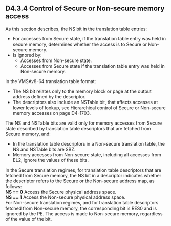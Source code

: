 ## D4.3.4 Control of Secure or Non-secure memory access

As this section describes, the NS bit in the translation table entries:
* For accesses from Secure state, if the translation table entry was held in secure memory, determines whether the access is to Secure or Non-secure memory.
* Is ignored by:
   - Accesses from Non-secure state.
   - Accesses from Secure state if the translation table entry was held in Non-secure memory.

In the VMSAv8-64 translation table format:
* The NS bit relates only to the memory block or page at the output address defined by the descriptor.
* The descriptors also include an NSTable bit, that affects accesses at lower levels of lookup, see Hierarchical control of Secure or Non-secure memory accesses on page D4-1703.

The NS and NSTable bits are valid only for memory accesses from Secure state described by translation table descriptors that are fetched from Secure memory, and:
* In the translation table descriptors in a Non-secure translation table, the NS and NSTable bits are SBZ.
* Memory accesses from Non-secure state, including all accesses from EL2, ignore the values of these bits.

In the Secure translation regimes, for translation table descriptors that are fetched from Secure memory, the NS bit in a descriptor indicates whether the descriptor refers to the Secure or the Non-secure address map, as follows:  
**NS == 0** Access the Secure physical address space.  
**NS == 1** Access the Non-secure physical address space.  
For Non-secure translation regimes, and for translation table descriptors fetched from Non-secure memory, the corresponding bit is RES0 and is ignored by the PE. The access is made to Non-secure memory, regardless of the value of the bit.